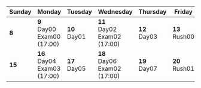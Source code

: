 | Sunday | Monday | Tuesday | Wednesday | Thursday | Friday | Saturday |
| ------- | ------- | ------- | ------- | ------- | ------- | ------- |
| **8**  | **9** <br>Day00<br>Exam00 (17:00) | **10**<br>Day01 | **11**<br>Day02<br>Exam02 (17:00) | **12**<br>Day03 | **13**<br>Rush00 | **14** |
| **15** | **16**<br>Day04<br>Exam03 (17:00) | **17**<br>Day05 | **18**<br>Day06<br>Exam02 (17:00) | **19**<br>Day07 | **20**<br>Rush01 | **21** |
